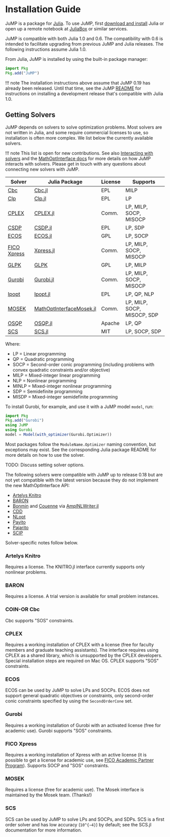 Installation Guide
==================

JuMP is a package for [Julia](https://julialang.org). To use JuMP, first
[download and install](https://julialang.org/downloads/) Julia or open up
a remote notebook at [JuliaBox](https://www.juliabox.com/) or similar services.

JuMP is compatible with both Julia 1.0 and 0.6. The compatibility with 0.6 is
intended to facilitate upgrading from previous JuMP and Julia releases.
The following instructions assume Julia 1.0.

From Julia, JuMP is installed by using the built-in package manager:
```julia
import Pkg
Pkg.add("JuMP")
```

!!! note
    The installation instructions above assume that JuMP 0.19 has already been
    released. Until that time, see the JuMP
    [README](https://github.com/JuliaOpt/JuMP.jl/blob/master/README.md) for
    instructions on installing a development release that's compatible with
    Julia 1.0.


Getting Solvers
---------------

JuMP depends on solvers to solve optimization problems. Most solvers are not
written in Julia, and some require commercial licenses to use, so installation
is often more complex. We list below the currently available solvers.

!!! note
    This list is open for new contributions. See also
    [Interacting with solvers](@ref) and the
    [MathOptInterface docs](http://www.juliaopt.org/MathOptInterface.jl/v0.6.1/)
    for more details on how JuMP interacts with solvers. Please get in touch
    with any questions about connecting new solvers with JuMP.


| Solver                                                                         | Julia Package                                                                    | License | Supports                    |
| ------------------------------------------------------------------------------ | -------------------------------------------------------------------------------- | ------- | --------------------------- |
| [Cbc](https://projects.coin-or.org/Cbc)                                        | [Cbc.jl](https://github.com/JuliaOpt/Cbc.jl)                                     | EPL     | MILP                        |
| [Clp](https://projects.coin-or.org/Clp)                                        | [Clp.jl](https://github.com/JuliaOpt/Clp.jl)                                     | EPL     | LP                          |
| [CPLEX](http://www-01.ibm.com/software/commerce/optimization/cplex-optimizer/) | [CPLEX.jl](https://github.com/JuliaOpt/CPLEX.jl)                                 | Comm.   | LP, MILP, SOCP, MISOCP      |
| [CSDP](https://projects.coin-or.org/Csdp/)                                     | [CSDP.jl](https://github.com/JuliaOpt/CSDP.jl)                                   | EPL     | LP, SDP                     |
| [ECOS](https://github.com/ifa-ethz/ecos)                                       | [ECOS.jl](https://github.com/JuliaOpt/ECOS.jl)                                   | GPL     | LP, SOCP                    |
| [FICO Xpress](http://www.fico.com/en/products/fico-xpress-optimization-suite)  | [Xpress.jl](https://github.com/JuliaOpt/Xpress.jl)                               | Comm.   | LP, MILP, SOCP, MISOCP      |
| [GLPK](http://www.gnu.org/software/glpk/)                                      | [GLPK](https://github.com/JuliaOpt/GLPK.jl)                                      | GPL     | LP, MILP                    |
| [Gurobi](http://gurobi.com)                                                    | [Gurobi.jl](https://github.com/JuliaOpt/Gurobi.jl)                               | Comm.   | LP, MILP, SOCP, MISOCP      |
| [Ipopt](https://projects.coin-or.org/Ipopt)                                    | [Ipopt.jl](https://github.com/JuliaOpt/Ipopt.jl)                                 | EPL     | LP, QP, NLP                 |
| [MOSEK](http://www.mosek.com/)                                                 | [MathOptInterfaceMosek.jl](https://github.com/JuliaOpt/MathOptInterfaceMosek.jl) | Comm.   | LP, MILP, SOCP, MISOCP, SDP |
| [OSQP](https://osqp.org/)                                                      | [OSQP.jl](https://github.com/oxfordcontrol/OSQP.jl)                              | Apache  | LP, QP                      |
| [SCS](https://github.com/cvxgrp/scs>)                                          | [SCS.jl](https://github.com/JuliaOpt/SCS.jl)                                     | MIT     | LP, SOCP, SDP               |


Where:

-   LP = Linear programming
-   QP = Quadratic programming
-   SOCP = Second-order conic programming (including problems with convex quadratic constraints and/or objective)
-   MILP = Mixed-integer linear programming
-   NLP = Nonlinear programming
-   MINLP = Mixed-integer nonlinear programming
-   SDP = Semidefinite programming
-   MISDP = Mixed-integer semidefinite programming

To install Gurobi, for example, and use it with a JuMP model `model`, run:

```julia
import Pkg
Pkg.add("Gurobi")
using JuMP
using Gurobi
model = Model(with_optimizer(Gurobi.Optimizer))
```

Most packages follow the `ModuleName.Optimizer` naming convention, but
exceptions may exist. See the corresponding Julia package README for more
details on how to use the solver.

TODO: Discuss setting solver options.

The following solvers were compatible with JuMP up to release 0.18 but are
not yet compatible with the latest version because they do not implement the
new MathOptInterface API:

- [Artelys Knitro](https://github.com/JuliaOpt/KNITRO.jl)
- [BARON](https://github.com/joehuchette/BARON.jl)
- [Bonmin](https://projects.coin-or.org/Bonmin) and
  [Couenne](https://projects.coin-or.org/Couenne) via
  [AmplNLWriter.jl](https://github.com/JuliaOpt/AmplNLWriter.jl)
- [CDD](https://github.com/JuliaPolyhedra/CDDLib.jl)
- [NLopt](https://github.com/JuliaOpt/NLopt.jl)
- [Pavito](https://github.com/JuliaOpt/Pavito.jl)
- [Pajarito](https://github.com/JuliaOpt/Pajarito.jl)
- [SCIP](https://github.com/SCIP-Interfaces/SCIP.jl)

Solver-specific notes follow below.

### Artelys Knitro

Requires a license. The KNITRO.jl interface currently supports only nonlinear problems.

### BARON

Requires a license. A trial version is available for small problem instances.

### COIN-OR Cbc

Cbc supports "SOS" constraints.

### CPLEX

Requires a working installation of CPLEX with a license (free for faculty
members and graduate teaching assistants). The interface requires using CPLEX as
a shared library, which is unsupported by the CPLEX developers. Special
installation steps are required on Mac OS. CPLEX supports "SOS" constraints.

### ECOS

ECOS can be used by JuMP to solve LPs and SOCPs. ECOS does not support general
quadratic objectives or constraints, only second-order conic constraints
specified by using the `SecondOrderCone` set.

### Gurobi

Requires a working installation of Gurobi with an activated license (free for
academic use). Gurobi supports "SOS" constraints.

### FICO Xpress

Requires a working installation of Xpress with an active license (it is possible
to get a license for academic use, see
[FICO Academic Partner Program](http://subscribe.fico.com/Academic-Partner-Program)).
Supports SOCP and "SOS" constraints.

### MOSEK

Requires a license (free for academic use). The Mosek interface is maintained by
the Mosek team. (Thanks!)

### SCS

SCS can be used by JuMP to solve LPs and SOCPs, and SDPs. SCS is a first order
solver and has low accuracy (``10^{−4}``) by default; see the SCS.jl
documentation for more information.
